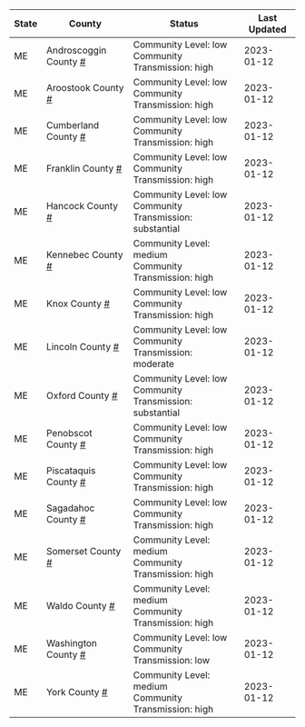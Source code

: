 State | County | Status | Last Updated
--- | --- | --- | --- 
ME | Androscoggin County <a href="#androscoggin_county">#</a> | <a name="androscoggin_county"></a>Community Level: low<br/>Community Transmission: high | 2023-01-12
ME | Aroostook County <a href="#aroostook_county">#</a> | <a name="aroostook_county"></a>Community Level: low<br/>Community Transmission: high | 2023-01-12
ME | Cumberland County <a href="#cumberland_county">#</a> | <a name="cumberland_county"></a>Community Level: low<br/>Community Transmission: high | 2023-01-12
ME | Franklin County <a href="#franklin_county">#</a> | <a name="franklin_county"></a>Community Level: low<br/>Community Transmission: high | 2023-01-12
ME | Hancock County <a href="#hancock_county">#</a> | <a name="hancock_county"></a>Community Level: low<br/>Community Transmission: substantial | 2023-01-12
ME | Kennebec County <a href="#kennebec_county">#</a> | <a name="kennebec_county"></a>Community Level: medium<br/>Community Transmission: high | 2023-01-12
ME | Knox County <a href="#knox_county">#</a> | <a name="knox_county"></a>Community Level: low<br/>Community Transmission: high | 2023-01-12
ME | Lincoln County <a href="#lincoln_county">#</a> | <a name="lincoln_county"></a>Community Level: low<br/>Community Transmission: moderate | 2023-01-12
ME | Oxford County <a href="#oxford_county">#</a> | <a name="oxford_county"></a>Community Level: low<br/>Community Transmission: substantial | 2023-01-12
ME | Penobscot County <a href="#penobscot_county">#</a> | <a name="penobscot_county"></a>Community Level: low<br/>Community Transmission: high | 2023-01-12
ME | Piscataquis County <a href="#piscataquis_county">#</a> | <a name="piscataquis_county"></a>Community Level: low<br/>Community Transmission: high | 2023-01-12
ME | Sagadahoc County <a href="#sagadahoc_county">#</a> | <a name="sagadahoc_county"></a>Community Level: low<br/>Community Transmission: high | 2023-01-12
ME | Somerset County <a href="#somerset_county">#</a> | <a name="somerset_county"></a>Community Level: medium<br/>Community Transmission: high | 2023-01-12
ME | Waldo County <a href="#waldo_county">#</a> | <a name="waldo_county"></a>Community Level: medium<br/>Community Transmission: high | 2023-01-12
ME | Washington County <a href="#washington_county">#</a> | <a name="washington_county"></a>Community Level: low<br/>Community Transmission: low | 2023-01-12
ME | York County <a href="#york_county">#</a> | <a name="york_county"></a>Community Level: medium<br/>Community Transmission: high | 2023-01-12
